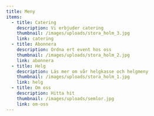 ```yaml
---
title: Meny
items:
  - title: Catering
    description: Vi erbjuder catering
    thumbnail: /images/uploads/stora_holm_3.jpg
    link: catering
  - title: Abonnera
    description: Ordna ert event hos oss
    thumbnail: /images/uploads/stora_holm_2.jpg
    link: abonnera
  - title: Helg
    description: Läs mer om vår helgkasse och helgmeny
    thumbnail: /images/uploads/stora_holm_1.jpg
    link: helg
  - title: Om oss
    description: Hitta hit
    thumbnail: /images/uploads/semlor.jpg
    link: om-oss
---
```

